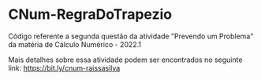 # CNum-RegraDoTrapezio
Código referente a segunda questão da atividade "Prevendo um Problema" da matéria de Cálculo Numérico - 2022.1

Mais detalhes sobre essa atividade podem ser encontrados no seguinte link: https://bit.ly/cnum-raissasilva
